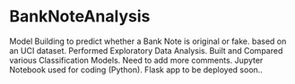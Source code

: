 # BankNoteAnalysis
Model Building to predict whether a Bank Note is original or fake. based on an UCI dataset.
Performed Exploratory Data Analysis.
Built and Compared various Classification Models.
Need to add more comments.
Jupyter Notebook used for coding (Python).
Flask app to be deployed soon..
